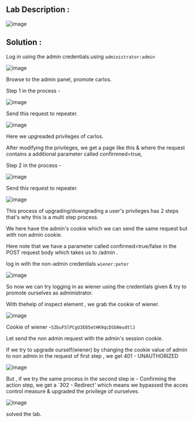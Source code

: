 ## Lab Description :

![image](https://github.com/ananthan05/Portswigger_labs/assets/140697378/adbe7e52-2619-46a6-bee1-15175e33c180)

## Solution :

Log in using the admin credentials.using `administrator:admin`

![image](https://github.com/ananthan05/Portswigger_labs/assets/140697378/bac6e811-538c-4902-ae73-fe24456b0a30)

Browse to the admin panel, promote carlos.

Step 1 in the process -

![image](https://github.com/ananthan05/Portswigger_labs/assets/140697378/b7d51184-fa4d-43e1-8b1c-71efde25f1d7)

Send this request to repeater.

![image](https://github.com/ananthan05/Portswigger_labs/assets/140697378/c34ec7a5-de51-495c-a4c5-40d3f2348312)


Here we upgreaded privileges of carlos.

After modifying the privileges, we get a page like this & where the request contains a additional parameter called confirmned=true,

Step 2 in the process -

![image](https://github.com/ananthan05/Portswigger_labs/assets/140697378/e353ccfd-4fdc-4f88-a4bb-9329ec892a03)

Send this request to repeater.

![image](https://github.com/ananthan05/Portswigger_labs/assets/140697378/c09ca4c7-5c66-4d4e-833e-7990dd878f44)

This process of upgrading/downgrading a user's privileges has 2 steps that's why this is a multi step process.


We here have the admin's cookie which we can send the same request but with non admin cookie.

Here note that we have a parameter called confirmed=true/false in the POST request body which takes us to /admin .

log in with the non-admin credentials `wiener:peter`

![image](https://github.com/ananthan05/Portswigger_labs/assets/140697378/377476d9-3b2d-4c88-acb1-5bd833fd1647)

So now we can try logging in as wiener using the credentials given & try to promote ourselves as administrator.

With thehelp of inspect element , we grab the cookie of wiener.

![image](https://github.com/ananthan05/Portswigger_labs/assets/140697378/a3ee928a-316f-4737-a909-a2ef9073058e)


Cookie of wiener -`SZbuFSlPCgU3E85etHK9qcDSbNeudtlJ`


Let send the non admin request with the admin's session cookie.

If we try to upgrade ourself(wiener) by changing the cookie value of admin to non admin in the request of first step , we get 401 - UNAUTHORIZED

![image](https://github.com/ananthan05/Portswigger_labs/assets/140697378/97a7de27-53e8-4077-93e6-29e53abc8517)


But , if we try the same process in the second step ie - Confirming the action step, we get a `302 - Redirect' which means we bypassed the acces control measure & upgraded the privilege of ourselves.

![image](https://github.com/ananthan05/Portswigger_labs/assets/140697378/b4005793-3352-474f-b2e2-0a1a08759260)

solved the lab.
